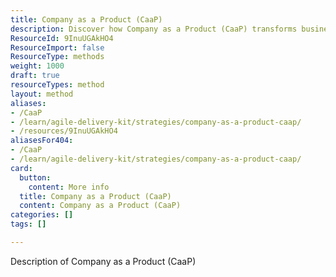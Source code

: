 ```yaml
---
title: Company as a Product (CaaP)
description: Discover how Company as a Product (CaaP) transforms businesses into marketable entities, enhancing value and driving innovation in today's competitive landscape.
ResourceId: 9InuUGAkHO4
ResourceImport: false
ResourceType: methods
weight: 1000
draft: true
resourceTypes: method
layout: method
aliases:
- /CaaP
- /learn/agile-delivery-kit/strategies/company-as-a-product-caap/
- /resources/9InuUGAkHO4
aliasesFor404:
- /CaaP
- /learn/agile-delivery-kit/strategies/company-as-a-product-caap/
card:
  button:
    content: More info
  title: Company as a Product (CaaP)
  content: Company as a Product (CaaP)
categories: []
tags: []

---
```

Description of Company as a Product (CaaP)
